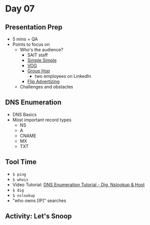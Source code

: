 # Day 07
## Presentation Prep
- 5 mins + QA
- Points to focus on
  - Who's the audience?
    - SAIT staff
    - [Simple Simple](https://simplesimple.ca/)
    - [VOG](https://vogcalgaryappdeveloper.com/)
    - [Group Hop](https://grouphoptravel.com/)
      - two employees on LinkedIn
    - [Flip Advertizing](https://thinkflipp.com/)
  - Challenges and obstacles

## DNS Enumeration
- DNS Basics
- Most important record types
  - NS
  - A
  - CNAME
  - MX
  - TXT

## Tool Time
- `$ ping`
- `$ whois`
- Video Tutorial: [DNS Enumeration Tutorial - Dig, Nslookup & Host](https://www.youtube.com/watch?v=rQ-dc5kwRtU)
- `$ dig`
- `$ nslookup`
- "who owns [IP]" searches

## Activity: Let's Snoop